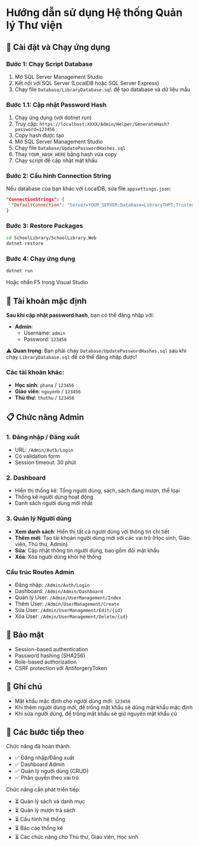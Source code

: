# Hướng dẫn sử dụng Hệ thống Quản lý Thư viện

## 🚀 Cài đặt và Chạy ứng dụng

### Bước 1: Chạy Script Database
1. Mở SQL Server Management Studio
2. Kết nối với SQL Server (LocalDB hoặc SQL Server Express)
3. Chạy file `Database/LibraryDatabase.sql` để tạo database và dữ liệu mẫu

### Bước 1.1: Cập nhật Password Hash
1. Chạy ứng dụng (với dotnet run)
2. Truy cập: `https://localhost:XXXX/Admin/Helper/GenerateHash?password=123456`
3. Copy hash được tạo
4. Mở SQL Server Management Studio
5. Chạy file `Database/UpdatePasswordHashes.sql`
6. Thay `YOUR_HASH_HERE` bằng hash vừa copy
7. Chạy script để cập nhật mật khẩu

### Bước 2: Cấu hình Connection String
Nếu database của bạn khác với LocalDB, sửa file `appsettings.json`:
```json
"ConnectionStrings": {
  "DefaultConnection": "Server=YOUR_SERVER;Database=LibraryTHPT;Trusted_Connection=True;MultipleActiveResultSets=true"
}
```

### Bước 3: Restore Packages
```bash
cd SchoolLibrary/SchoolLibrary.Web
dotnet restore
```

### Bước 4: Chạy ứng dụng
```bash
dotnet run
```
Hoặc nhấn F5 trong Visual Studio

## 👤 Tài khoản mặc định

**Sau khi cập nhật password hash**, bạn có thể đăng nhập với:

- **Admin**: 
  - Username: `admin`
  - Password: `123456`

⚠️ **Quan trọng**: Bạn phải chạy `Database/UpdatePasswordHashes.sql` sau khi chạy `LibraryDatabase.sql` để có thể đăng nhập được!

### Các tài khoản khác:
- **Học sinh**: `phana` / `123456`
- **Giáo viên**: `nguyenb` / `123456`
- **Thủ thư**: `thuthu` / `123456`

## 📋 Chức năng Admin

### 1. Đăng nhập / Đăng xuất
- URL: `/Admin/Auth/Login`
- Có validation form
- Session timeout: 30 phút

### 2. Dashboard
- Hiển thị thống kê: Tổng người dùng, sách, sách đang mượn, thể loại
- Thống kê người dùng hoạt động
- Danh sách người dùng mới nhất

### 3. Quản lý Người dùng
- **Xem danh sách**: Hiển thị tất cả người dùng với thông tin chi tiết
- **Thêm mới**: Tạo tài khoản người dùng mới với các vai trò (Học sinh, Giáo viên, Thủ thư, Admin)
- **Sửa**: Cập nhật thông tin người dùng, bao gồm đổi mật khẩu
- **Xóa**: Xóa người dùng khỏi hệ thống

### Cấu trúc Routes Admin
- Đăng nhập: `/Admin/Auth/Login`
- Dashboard: `/Admin/Admin/Dashboard`
- Quản lý User: `/Admin/UserManagement/Index`
- Thêm User: `/Admin/UserManagement/Create`
- Sửa User: `/Admin/UserManagement/Edit/{id}`
- Xóa User: `/Admin/UserManagement/Delete/{id}`

## 🔐 Bảo mật

- Session-based authentication
- Password hashing (SHA256)
- Role-based authorization
- CSRF protection với AntiforgeryToken

## 📝 Ghi chú

- Mật khẩu mặc định cho người dùng mới: `123456`
- Khi thêm người dùng mới, để trống mật khẩu sẽ dùng mật khẩu mặc định
- Khi sửa người dùng, để trống mật khẩu sẽ giữ nguyên mật khẩu cũ

## 🎯 Các bước tiếp theo

Chức năng đã hoàn thành:
- ✅ Đăng nhập/Đăng xuất
- ✅ Dashboard Admin
- ✅ Quản lý người dùng (CRUD)
- ✅ Phân quyền theo vai trò

Chức năng cần phát triển tiếp:
- ⏳ Quản lý sách và danh mục
- ⏳ Quản lý mượn trả sách
- ⏳ Cấu hình hệ thống
- ⏳ Báo cáo thống kê
- ⏳ Các chức năng cho Thủ thư, Giáo viên, Học sinh

